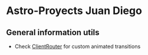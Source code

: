 # Astro-Proyects Juan Diego

## General information utils

- Check [ClientRouter](https://docs.astro.build/en/guides/view-transitions/) for custom animated transitions 